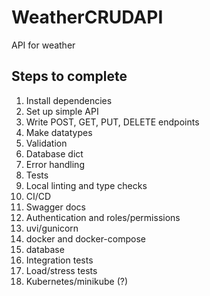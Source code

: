 # WeatherCRUDAPI
API for weather

## Steps to complete
1. Install dependencies
2. Set up simple API
3. Write POST, GET, PUT, DELETE endpoints
4. Make datatypes
5. Validation
6. Database dict
7. Error handling
8. Tests
9. Local linting and type checks
10. CI/CD
11. Swagger docs
12. Authentication and roles/permissions
13. uvi/gunicorn
14. docker and docker-compose
15. database
16. Integration tests
17. Load/stress tests
18. Kubernetes/minikube (?)